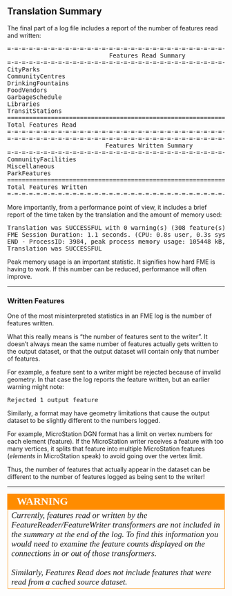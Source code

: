 ## Translation Summary ##

The final part of a log file includes a report of the number of features read and written:

<pre>
=-=-=-=-=-=-=-=-=-=-=-=-=-=-=-=-=-=-=-=-=-=-=-=-=-=-=-=-=-=-=-=-=-=-=-=-=-=-=-
                            Features Read Summary
=-=-=-=-=-=-=-=-=-=-=-=-=-=-=-=-=-=-=-=-=-=-=-=-=-=-=-=-=-=-=-=-=-=-=-=-=-=-=-
CityParks                                                                   69
CommunityCentres                                                            10
DrinkingFountains                                                          113
FoodVendors                                                                 91
GarbageSchedule                                                              6
Libraries                                                                    8
TransitStations                                                             11
==============================================================================
Total Features Read                                                        308
=-=-=-=-=-=-=-=-=-=-=-=-=-=-=-=-=-=-=-=-=-=-=-=-=-=-=-=-=-=-=-=-=-=-=-=-=-=-=-
=-=-=-=-=-=-=-=-=-=-=-=-=-=-=-=-=-=-=-=-=-=-=-=-=-=-=-=-=-=-=-=-=-=-=-=-=-=-=-
                           Features Written Summary
=-=-=-=-=-=-=-=-=-=-=-=-=-=-=-=-=-=-=-=-=-=-=-=-=-=-=-=-=-=-=-=-=-=-=-=-=-=-=-
CommunityFacilities                                                         18
Miscellaneous                                                              108
ParkFeatures                                                               182
==============================================================================
Total Features Written                                                     308
=-=-=-=-=-=-=-=-=-=-=-=-=-=-=-=-=-=-=-=-=-=-=-=-=-=-=-=-=-=-=-=-=-=-=-=-=-=-=-
</pre>


More importantly, from a performance point of view, it includes a brief report of the time taken by the translation and the amount of memory used:

<pre>
Translation was SUCCESSFUL with 0 warning(s) (308 feature(s) output)
FME Session Duration: 1.1 seconds. (CPU: 0.8s user, 0.3s system)
END - ProcessID: 3984, peak process memory usage: 105448 kB, current process memory usage: 93964 kB
Translation was SUCCESSFUL
</pre>

Peak memory usage is an important statistic. It signifies how hard FME is having to work. If this number can be reduced, performance will often improve.

---

### Written Features ###

One of the most misinterpreted statistics in an FME log is the number of features written.

What this really means is “the number of features sent to the writer”. It doesn’t always mean the same number of features actually gets written to the output dataset, or that the output dataset will contain only that number of features.

For example, a feature sent to a writer might be rejected because of invalid geometry. In that case the log reports the feature written, but an earlier warning might note:

<pre>
Rejected 1 output feature
</pre>

Similarly, a format may have geometry limitations that cause the output dataset to be slightly different to the numbers logged.

For example, MicroStation DGN format has a limit on vertex numbers for each element (feature). If the MicroStation writer receives a feature with too many vertices, it splits that feature into multiple MicroStation features (*elements* in MicroStation speak) to avoid going over the vertex limit.

Thus, the number of features that actually appear in the dataset can be different to the number of features logged as being sent to the writer!

---

<!--Warning Section--> 

<table style="border-spacing: 0px">
<tr>
<td style="vertical-align:middle;background-color:darkorange;border: 2px solid darkorange">
<i class="fa fa-exclamation-triangle fa-lg fa-pull-left fa-fw" style="color:white;padding-right: 12px;vertical-align:text-top"></i>
<span style="color:white;font-size:x-large;font-weight: bold;font-family:serif">WARNING</span>
</td>
</tr>

<tr>
<td style="border: 1px solid darkorange">
<span style="font-family:serif; font-style:italic; font-size:larger">
Currently, features read or written by the FeatureReader/FeatureWriter transformers are not included in the summary at the end of the log. To find this information you would need to examine the feature counts displayed on the connections in or out of those transformers.
<br><br>Similarly, Features Read does not include features that were read from a cached source dataset. 
</span>
</td>
</tr>
</table>
